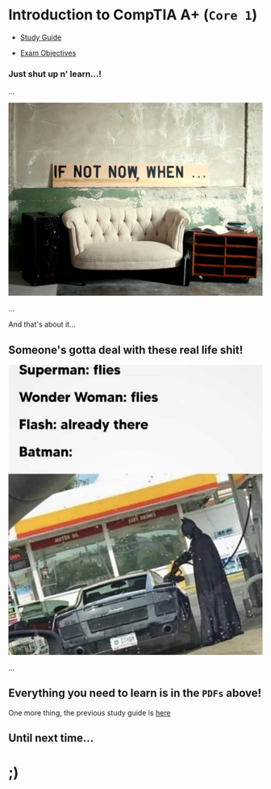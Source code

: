 # Introduction to CompTIA A+ (`Core 1`)

- [Study Guide](CompTIA-A+-220-1101-Study-Guide.pdf)

- [Exam Objectives](CompTIA-A+-220-1101-Exam-Objectives.pdf) 


### Just shut up n' learn...!
...

![If not now, when?](./Resources/if-not-now,when_.jpg)

...

And that's about it...

## Someone's gotta deal with these real life shit!

![The Batman...](./Resources/the-batman.jpg)

...

## Everything you need to learn is in the `PDFs` above!

One more thing, the previous study guide is [here](./Resources/OLD-CompTIA_A+_220-1101-Study_Guide.pdf)

## Until next time...

# ;)